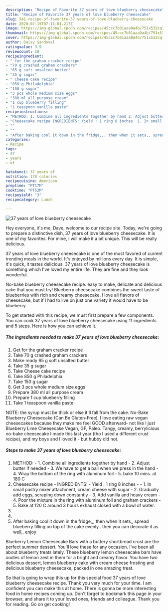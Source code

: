 ```yaml
---
description: "Recipe of Favorite 37 years of love blueberry cheesecake"
title: "Recipe of Favorite 37 years of love blueberry cheesecake"
slug: 541-recipe-of-favorite-37-years-of-love-blueberry-cheesecake
date: 2020-07-15T07:11:01.217Z
image: https://img-global.cpcdn.com/recipes/45ccc7b01aaa9a4b/751x532cq70/37-years-of-love-blueberry-cheesecake-recipe-main-photo.jpg
thumbnail: https://img-global.cpcdn.com/recipes/45ccc7b01aaa9a4b/751x532cq70/37-years-of-love-blueberry-cheesecake-recipe-main-photo.jpg
cover: https://img-global.cpcdn.com/recipes/45ccc7b01aaa9a4b/751x532cq70/37-years-of-love-blueberry-cheesecake-recipe-main-photo.jpg
author: Daisy Sandoval
ratingvalue: 3.9
reviewcount: 10
recipeingredient:
- " for the graham cracker recipe"
- "70 g crashed graham crackers"
- "65 g soft unsalted butter"
- "35 g sugar"
- " Cheese cake recipe"
- "850 g Philadelphia"
- "150 g sugar"
- "3 pcs whole medium size eggs"
- "380 ml all purpose cream"
- "1 cup blueberry filling"
- "1 teaspoon vanilla paste"
recipeinstructions:
- "METHOD: 1. Combine all ingredients together by hand 2. Adjust butter if needed 3. We have to get a ball when we press in the hand  4. Wrap the bottom of the ring with aluminum foil 5. bake 10 mins. at 180 C"
- "Cheesecake recipe INGREDIENTS: Yield : 1 ring 8 inches  1. In small pastry mixer attachment, cream cheese with sugar 2. Gradually add eggs, scraping down constantly 3. Add vanilla and heavy cream  4. Poor the mixture in the ring with aluminum foil and graham crackers 5. Bake at 120 C around 3 hours exhaust closed with a bowl of water."
- ""
- ""
- "After baking cool it down in the fridge,,, then when it sets,, spread blueberry filling on top of the cake evenly.. then you can decorate it as well,. enjoy"
categories:
- Recipe
tags:
- 37
- years
- of

katakunci: 37 years of 
nutrition: 178 calories
recipecuisine: American
preptime: "PT17M"
cooktime: "PT52M"
recipeyield: "3"
recipecategory: Lunch

---
```



![37 years of love blueberry cheesecake](https://img-global.cpcdn.com/recipes/45ccc7b01aaa9a4b/751x532cq70/37-years-of-love-blueberry-cheesecake-recipe-main-photo.jpg)

Hey everyone, it's me, Dave, welcome to our recipe site. Today, we're going to prepare a distinctive dish, 37 years of love blueberry cheesecake. It is one of my favorites. For mine, I will make it a bit unique. This will be really delicious.

37 years of love blueberry cheesecake is one of the most favored of current trending meals in the world. It's enjoyed by millions every day. It is simple, it's quick, it tastes delicious. 37 years of love blueberry cheesecake is something which I've loved my entire life. They are fine and they look wonderful.

No-bake blueberry cheesecake recipe. easy to make, delicate and delicious cake that you must try! Blueberry cheesecake combines the sweet taste of blueberries with rich and creamy cheesecake. I love all flavors of cheesecake, but if I had to live on just one variety it would have to be blueberry.


To get started with this recipe, we must first prepare a few components. You can cook 37 years of love blueberry cheesecake using 11 ingredients and 5 steps. Here is how you can achieve it.

<!--inarticleads1-->

##### The ingredients needed to make 37 years of love blueberry cheesecake:

1. Get  for the graham cracker recipe
1. Take 70 g crashed graham crackers
1. Make ready 65 g soft unsalted butter
1. Take 35 g sugar
1. Take  Cheese cake recipe
1. Take 850 g Philadelphia
1. Take 150 g sugar
1. Get 3 pcs whole medium size eggs
1. Prepare 380 ml all purpose cream
1. Prepare 1 cup blueberry filling
1. Take 1 teaspoon vanilla paste


NOTE: the syrup must be thick or else it&#39;ll fall from the cake. No-Bake Blueberry Cheesecake (Can Be Gluten-Free). I love eating raw vegan cheesecakes because they make me feel GOOD afterward- not like I just Blueberry Lime Cheesecake Vegan, GF, Paleo. Tangy, creamy, berrylicious no-bake cheesecake I made this last year (tho I used a different crust recipe), and my boys and I loved it - but hubby did not. 

<!--inarticleads2-->

##### Steps to make 37 years of love blueberry cheesecake:

1. METHOD: - 1. Combine all ingredients together by hand - 2. Adjust butter if needed - 3. We have to get a ball when we press in the hand  - 4. Wrap the bottom of the ring with aluminum foil - 5. bake 10 mins. at 180 C
1. Cheesecake recipe - INGREDIENTS: - Yield : 1 ring 8 inches -  - 1. In small pastry mixer attachment, cream cheese with sugar - 2. Gradually add eggs, scraping down constantly - 3. Add vanilla and heavy cream  - 4. Poor the mixture in the ring with aluminum foil and graham crackers - 5. Bake at 120 C around 3 hours exhaust closed with a bowl of water.
1. 
1. 
1. After baking cool it down in the fridge,,, then when it sets,, spread blueberry filling on top of the cake evenly.. then you can decorate it as well,. enjoy


Blueberry Lemon Cheesecake Bars with a buttery shortbread crust are the perfect summer dessert. You&#39;ll love these for any occasion. I&#39;ve been all about blueberry treats lately. These blueberry lemon cheesecake bars have oodles of lemon zest in them for a bright and creamy flavor. You have two delicious dessert, lemon blueberry cake with cream cheese frosting and delicious blueberry cheesecake, packed in one amazing treat. 

So that is going to wrap this up for this special food 37 years of love blueberry cheesecake recipe. Thank you very much for your time. I am confident you can make this at home. There is gonna be more interesting food in home recipes coming up. Don't forget to bookmark this page in your browser, and share it to your loved ones, friends and colleague. Thank you for reading. Go on get cooking!
